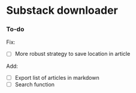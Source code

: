 # Substack downloader

### To-do

Fix:

- [ ] More robust strategy to save location in article

Add:

- [ ] Export list of articles in markdown
- [ ] Search function